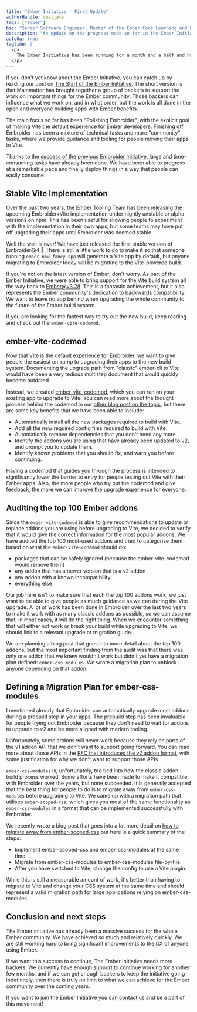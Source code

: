 ```yaml
---
title: "Ember Initative - First Update"
authorHandle: real_ate
tags: ["ember"]
bio: "Senior Software Engineer, Member of the Ember Core Learning and Ember Core Tooling teams."
description: "An update on the progress made so far in the Ember Initiative"
autoOg: true
tagline: |
  <p>
    The Ember Initiative has been running for a month and a half and has been a wild ride of success after success. The backers have had big wins and these have trickled down to the rest of the community, making it better for everyone. We have also hit significant milestones with Embroider.
  </p>
---
```


If you don't yet know about the Ember Initiative, you can catch up by reading our post on [The Start of the Ember Initiative](/blog/2025/02/25/the-ember-initiative/). The short version is that Mainmatter has brought together a group of backers to support the work on important things for the Ember community. Those backers can influence what we work on, and in what order, but the work is all done in the open and everyone building apps with Ember benefits.

The main focus so far has been "Polishing Embroider", with the explicit goal of making Vite the default experience for Ember developers. Finishing off Embroider has been a mixture of technical tasks and more "community" tasks, where we provide guidance and tooling for people moving their apps to Vite.

Thanks to the [success of the previous Embroider Initiative](https://mainmatter.com/blog/2024/07/16/embroider-update/), large and time-consuming tasks have already been done. We have been able to progress at a remarkable pace and finally deploy things in a way that people can easily consume.

## Stable Vite Implementation

Over the past two years, the Ember Tooling Team has been releasing the upcoming Embroider+Vite implementation under nightly unstable or alpha versions on npm. This has been useful for allowing people to experiment with the implementation in their own apps, but some teams may have put off upgrading their apps until Embroider was deemed stable.

Well the wait is over! We have just released the first stable version of Embroider@4 🎉 There is still a little work to do to make it so that someone running `ember new fancy-app` will generate a Vite app by default, but anyone migrating to Embroider today will be migrating to the Vite-powered build.

If you're not on the latest version of Ember, don't worry. As part of the Ember Initiative, we were able to bring support for the Vite build system all the way back to Ember@v3.28. This is a fantastic achievement, but it also represents the Ember community's dedication to backwards compatibility. We want to leave no app behind when upgrading the whole community to the future of the Ember build system.

If you are looking for the fastest way to try out the new build, keep reading and check out the `ember-vite-codemod`.

## ember-vite-codemod

Now that Vite is the default experience for Embroider, we want to give people the easiest on-ramp to upgrading their apps to the new build system. Documenting the upgrade path from "classic" ember-cli to Vite would have been a very tedious multistep document that would quickly become outdated.

Instead, we created [ember-vite-codemod](https://github.com/mainmatter/ember-vite-codemod), which you can run on your existing app to upgrade to Vite. You can read more about the thought process behind the codemod in our [other blog post on the topic](https://mainmatter.com/blog/2025/03/10/ember-vite-codemod/), but there are some key benefits that we have been able to include:

- Automatically install all the new packages required to build with Vite.
- Add all the new required config files required to build with Vite.
- Automatically remove dependencies that you don't need any more.
- Identify the addons you are using that have already been updated to v2, and prompt you to update them.
- Identify known problems that you should fix, and warn you before continuing.

Having a codemod that guides you through the process is intended to significantly lower the barrier to entry for people testing out Vite with their Ember apps. Also, the more people who try out the codemod and give feedback, the more we can improve the upgrade experience for everyone.

## Auditing the top 100 Ember addons

Since the `ember-vite-codemod` is able to give recommendations to update or replace addons you are using before upgrading to Vite, we decided to verify that it would give the correct information for the most popular addons. We have audited the top 100 most-used addons and tried to categorise them based on what the `ember-vite-codemod` should do:

- packages that can be safely ignored (because the ember-vite-codemod would remove them)
- any addon that has a newer version that is a v2 addon
- any addon with a known incompatibility
- everything else

Our job here isn't to make sure that each the top 100 addons work; we just want to be able to give people as much guidance as we can during the Vite upgrade. A lot of work has been done in Embroider over the last two years to make it work with as many classic addons as possible, so we can assume that, in most cases, it will do the right thing. When we encounter something that will either not work or break your build while upgrading to Vite, we should link to a relevant upgrade or migration guide.

We are planning a blog post that goes into more detail about the top 100 addons, but the most important finding from the audit was that there was only one addon that we knew wouldn't work but didn't yet have a migration plan defined: `ember-css-modules`. We wrote a migration plan to unblock anyone depending on that addon.

## Defining a Migration Plan for ember-css-modules

I mentioned already that Embroider can automatically upgrade most addons during a prebuild step in your apps. The prebuild step has been invaluable for people trying out Embroider because they don't need to wait for addons to upgrade to v2 and be more aligned with modern tooling.

Unfortunately, some addons will never work because they rely on parts of the v1 addon API that we don't want to support going forward. You can read more about those APIs in the [RFC that introduced the v2 addon format](https://rfcs.emberjs.com/id/0507-embroider-v2-package-format/), with some justification for why we don't want to support those APIs.

`ember-css-modules` is, unfortunately, too tied into how the classic addon build process worked. Some efforts have been made to make it compatible with Embroider over the years, but none succeeded. It is generally accepted that the best thing for people to do is to migrate away from `ember-css-modules` before upgrading to Vite. We came up with a migration path that utilises `ember-scoped-css`, which gives you most of the same functionality as `ember-css-modules` in a format that can be implemented successfully with Embroider.

We recently wrote a blog post that goes into a lot more detail on [how to migrate away from ember-scoped-css](/blog/2025/03/28/migrate-from-ember-css-modules/) but here is a quick summary of the steps:

- Implement ember-scoped-css and ember-css-modules at the same time.
- Migrate from ember-css-modules to ember-css-modules file-by-file.
- After you have switched to Vite, change the config to use a Vite plugin.

While this is still a measurable amount of work, it's better than having to migrate to Vite and change your CSS system at the same time and should represent a valid migration path for large applications relying on ember-css-modules.

## Conclusion and next steps

The Ember initiative has already been a massive success for the whole Ember community. We have achieved so much and relatively quickly. We are still working hard to bring significant improvements to the DX of anyone using Ember.

If we want this success to continue, The Ember Initiative needs more backers. We currently have enough support to continue working for another few months, and if we can get enough backers to keep the initiative going indefinitely, then there is truly no limit to what we can achieve for the Ember community over the coming years.

If you want to join the Ember Initiative you [can contact us](https://mainmatter.com/contact/?service=ember+initiative) and be a part of this movement!
